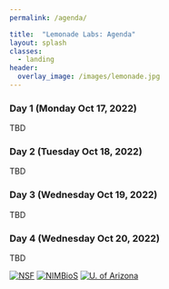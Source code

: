 ```yaml
---
permalink: /agenda/

title:  "Lemonade Labs: Agenda"
layout: splash
classes:
  - landing
header:
  overlay_image: /images/lemonade.jpg
---
```


### Day 1 (Monday Oct 17, 2022)

TBD

### Day 2 (Tuesday Oct 18, 2022)

TBD

### Day 3 (Wednesday Oct 19, 2022)

TBD

### Day 4 (Wednesday Oct 20, 2022)

TBD

[![NSF](/images/nsf.png)](https://www.nsf.gov/awardsearch/showAward?AWD_ID=1839307&HistoricalAwards=false)
[![NIMBioS](/images/nimbios.png)](http://www.nimbios.org/)
[![U. of Arizona](/images/ua.png)](https://www.arizona.edu/)
